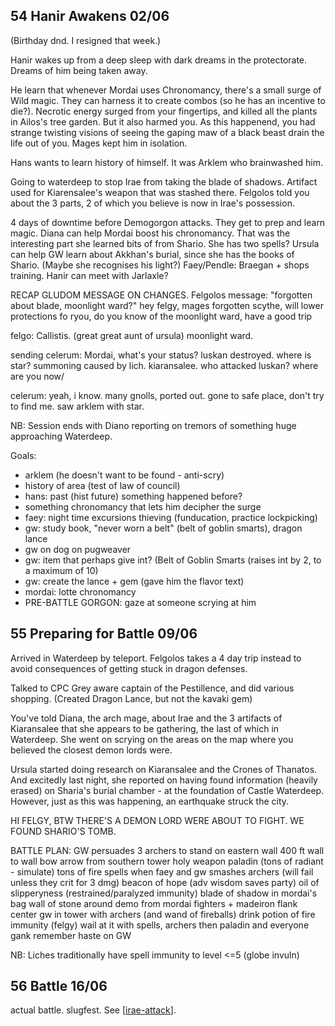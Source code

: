 ## 54 Hanir Awakens 02/06
(Birthday dnd. I resigned that week.)

Hanir wakes up from a deep sleep with dark dreams in the protectorate. Dreams of him being taken away.

He learn that whenever Mordai uses Chronomancy, there's a small surge of Wild magic. They can harness it to create combos (so he has an incentive to die?). Necrotic energy surged from your fingertips, and killed all the plants in Ailos's tree garden. But it also harmed you. As this happenend, you had strange twisting visions of seeing the gaping maw of a black beast drain the life out of you.
Mages kept him in isolation.

Hans wants to learn history of himself. It was Arklem who brainwashed him.

Going to waterdeep to stop Irae from taking the blade of shadows. Artifact used for Kiarensalee's weapon that was stashed there. Felgolos told you about the 3 parts, 2 of which you believe is now in Irae's possession.

4 days of downtime before Demogorgon attacks.
They get to prep and learn magic.
Diana can help Mordai boost his chronomancy. That was the interesting part she learned bits of from Shario. She has two spells?
Ursula can help GW learn about Akkhan's burial, since she has the books of Shario. (Maybe she recognises his light?)
Faey/Pendle: Braegan + shops training.
Hanir can meet with Jarlaxle?

RECAP
GLUDOM MESSAGE ON CHANGES.
Felgolos message: "forgotten about blade, moonlight ward?"
hey felgy, mages forgotten scythe, will lower protections fo ryou, do you know of the moonlight ward, have a good trip

felgo: Callistis. (great great aunt of ursula) moonlight ward.

sending celerum: Mordai, what's your status? luskan destroyed. where is star? summoning caused by lich. kiaransalee. who attacked luskan? where are you now/

celerum: yeah, i know. many gnolls, ported out. gone to safe place, don't try to find me. saw arklem with star.

NB: Session ends with Diano reporting on tremors of something huge approaching Waterdeep.

Goals:
- arklem (he doesn't want to be found - anti-scry)
- history of area (test of law of council)
- hans: past (hist future) something happened before?
- something chronomancy that lets him decipher the surge
- faey: night time excursions thieving (funducation, practice lockpicking)
- gw: study book, "never worn a belt" (belt of goblin smarts), dragon lance
- gw on dog on pugweaver
- gw: item that perhaps give int? (Belt of Goblin Smarts (raises int by 2, to a maximum of 10)
- gw: create the lance + gem (gave him the flavor text)
- mordai: lotte chronomancy
- PRE-BATTLE GORGON: gaze at someone scrying at him

## 55 Preparing for Battle 09/06
Arrived in Waterdeep by teleport. Felgolos takes a 4 day trip instead to avoid consequences of getting stuck in dragon defenses.

Talked to CPC Grey aware captain of the Pestillence, and did various shopping.
(Created Dragon Lance, but not the kavaki gem)

You've told Diana, the arch mage, about Irae and the 3 artifacts of Kiaransalee that she appears to be gathering, the last of which in Waterdeep. She went on scrying on the areas on the map where you believed the closest demon lords were.

Ursula started doing research on Kiaransalee and the Crones of Thanatos. And excitedly last night, she reported on having found information (heavily erased) on Sharia's burial chamber - at the foundation of Castle Waterdeep. However, just as this was happening, an earthquake struck the city.

HI FELGY, BTW THERE'S A DEMON LORD WERE ABOUT TO FIGHT. WE FOUND SHARIO'S TOMB.

BATTLE PLAN:
GW persuades 3 archers to stand on eastern wall
400 ft wall to wall
bow arrow from southern tower
holy weapon paladin (tons of radiant - simulate)
tons of fire spells when faey and gw smashes
archers (will fail unless they crit for 3 dmg)
beacon of hope (adv wisdom saves party)
oil of slipperyness (restrained/paralyzed immunity)
blade of shadow in mordai's bag
wall of stone around demo from mordai
fighters + madeiron flank center
gw in tower with archers (and wand of fireballs)
drink potion of fire immunity (felgy)
wail at it with spells, archers
then paladin and everyone gank
remember haste on GW

NB: Liches traditionally have spell immunity to level <=5 (globe invuln)

## 56 Battle 16/06
actual battle. slugfest.
See [[irae-attack]].

[//begin]: # "Autogenerated link references for markdown compatibility"
[irae-attack]: ../waterdeep/irae-attack "Waterdeep Siege"
[//end]: # "Autogenerated link references"